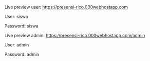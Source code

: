 Live preview user: https://presensi-rico.000webhostapp.com

User: siswa

Password: siswa

Live preview admin: https://presensi-rico.000webhostapp.com/admin

User: admin

Password: admin
